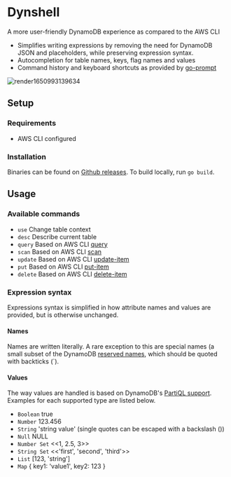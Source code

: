 # Dynshell
A more user-friendly DynamoDB experience as compared to the AWS CLI

- Simplifies writing expressions by removing the need for DynamoDB JSON and placeholders, while preserving expression syntax.
- Autocompletion for table names, keys, flag names and values
- Command history and keyboard shortcuts as provided by [go-prompt](https://github.com/c-bata/go-prompt)

![render1650993139634](https://user-images.githubusercontent.com/75425111/165355827-f0a4783d-624c-499d-b038-6370177adf35.gif)

## Setup
### Requirements
- AWS CLI configured
### Installation
Binaries can be found on [Github releases](https://github.com/skborissov/dynshell/releases). To build locally, run `go build`.
## Usage
### Available commands
* `use`    Change table context
* `desc`   Describe current table
* `query`  Based on AWS CLI [query](https://docs.aws.amazon.com/cli/latest/reference/dynamodb/query.html)
* `scan`   Based on AWS CLI [scan](https://docs.aws.amazon.com/cli/latest/reference/dynamodb/scan.html)
* `update` Based on AWS CLI [update-item](https://docs.aws.amazon.com/cli/latest/reference/dynamodb/update-item.html)
* `put`    Based on AWS CLI [put-item](https://docs.aws.amazon.com/cli/latest/reference/dynamodb/put-item.html)
* `delete` Based on AWS CLI [delete-item](https://docs.aws.amazon.com/cli/latest/reference/dynamodb/delete-item.html)
### Expression syntax
Expressions syntax is simplified in how attribute names and values are provided, but is otherwise unchanged.
#### Names
Names are written literally. A rare exception to this are special names (a small subset of the DynamoDB [reserved names](https://docs.aws.amazon.com/amazondynamodb/latest/developerguide/ReservedWords.html), which should be quoted with backticks (\`).
#### Values
The way values are handled is based on DynamoDB's [PartiQL support](https://docs.aws.amazon.com/amazondynamodb/latest/developerguide/ql-reference.data-types.html). Examples for each supported type are listed below.
* `Boolean`    true
* `Number`     123.456
* `String`     'string value' (single quotes can be escaped with a backslash (\))
* `Null`       NULL
* `Number Set` <<1, 2.5, 3>>
* `String Set` <<'first', 'second', 'third'>>
* `List`       [123, 'string']
* `Map`        { key1: 'value1', key2: 123 }
